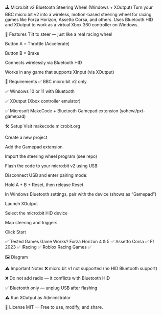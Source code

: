 🕹️ Micro:bit v2 Bluetooth Steering Wheel (Windows + XOutput)
Turn your BBC micro:bit v2 into a wireless, motion-based steering wheel for racing games like Forza Horizon, Assetto Corsa, and others. Uses Bluetooth HID and XOutput to work as a virtual Xbox 360 controller on Windows.

🚗 Features
Tilt to steer — just like a real racing wheel

Button A = Throttle (Accelerate)

Button B = Brake

Connects wirelessly via Bluetooth HID

Works in any game that supports XInput (via XOutput)

🧰 Requirements
✅ BBC micro:bit v2 only

✅ Windows 10 or 11 with Bluetooth

✅ XOutput (Xbox controller emulator)

✅ Microsoft MakeCode + Bluetooth Gamepad extension (yohewi/pxt-gamepad)

🛠️ Setup
Visit makecode.microbit.org

Create a new project

Add the Gamepad extension

Import the steering wheel program (see repo)

Flash the code to your micro:bit v2 using USB

Disconnect USB and enter pairing mode:

Hold A + B + Reset, then release Reset

In Windows Bluetooth settings, pair with the device (shows as “Gamepad”)

Launch XOutput

Select the micro:bit HID device

Map steering and triggers

Click Start

✅ Tested Games
Game	Works?
Forza Horizon 4 & 5	✅
Assetto Corsa	✅
F1 2023	✅
iRacing	✅
Roblox Racing Games	✅

🖼️ Diagram

⚠️ Important Notes
❌ micro:bit v1 not supported (no HID Bluetooth support)

❌ Do not add radio — it conflicts with Bluetooth HID

✅ Bluetooth only — unplug USB after flashing

⚠️ Run XOutput as Administrator

📄 License
MIT — Free to use, modify, and share.

